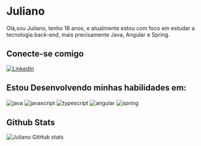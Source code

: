 # Juliano

Olá,sou Juliano, tenho 18 anos, e atualmente estou com foco em estudar a tecnologia back-end, mais precisamente Java, Angular e Spring.

## Conecte-se comigo 
[![LinkedIn](https://img.shields.io/badge/LinkedIn-000?style=for-the-badge&logo=linkedin&logoColor=0E76A8)](https://www.linkedin.com/in/juliano-lopes-2b35051aa/)


## Estou Desenvolvendo minhas habilidades em:
<img align="center" alt="java" src="https://img.shields.io/badge/Java-ED8B00?style=for-the-badge&logo=openjdk&logoColor=white"/>
<img align="center" alt="javascript" src="https://img.shields.io/badge/JavaScript-F7DF1E?style=for-the-badge&logo=javascript&logoColor=black"/>
<img align="center" alt="typescript" src="https://img.shields.io/badge/TypeScript-000?style=for-the-badge&logo=typescript"/>
<img align="center" alt="angular" src="https://img.shields.io/badge/Angular-000?style=for-the-badge&logo=angular&logoColor=C3002F"/>
<img align="center" alt="spring" src="https://img.shields.io/badge/spring-%236DB33F.svg?style=for-the-badge&logo=spring&logoColor=white"/>




## Github Stats
![Juliano GitHub stats](https://github-readme-stats.vercel.app/api?username=JulianoLopesM&show_icons=true&theme=dracula)

